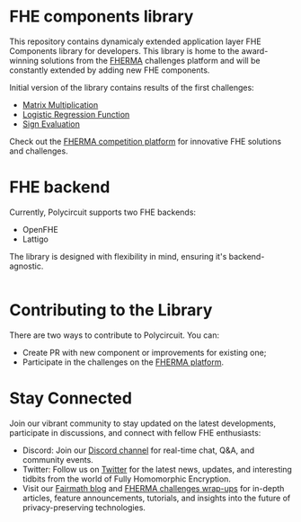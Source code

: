 # FHE components library

This repository contains dynamicaly extended application layer FHE Components library for developers.
This library is home to the award-winning solutions from the [FHERMA](https://fherma.io/) challenges platform and will be constantly extended by adding new FHE components.  

Initial version of the library contains results of the first challenges: 
- [Matrix Multiplication](https://fherma.io/challenges/652bf669485c878710fd020b/overview)
- [Logistic Regression Function](https://fherma.io/challenges/652bf648485c878710fd0208/overview)
- [Sign Evaluation](https://fherma.io/challenges/652bf668485c878710fd020a/overview)

 Check out the [FHERMA competition platform](https://fherma.io/) for innovative FHE solutions and challenges.

# FHE backend
Currently, Polycircuit supports two FHE backends:
* OpenFHE
* Lattigo

The library is designed with flexibility in mind, ensuring it's backend-agnostic. 

<picture>
  <source media="(prefers-color-scheme: dark)" srcset="https://github.com/fairmath/components/assets/20524659/374ed5f8-c5c9-4db8-bb38-bb1d8b76dad7">
  <source media="(prefers-color-scheme: light)" srcset="https://github.com/fairmath/components/assets/20524659/e72ba649-ecca-46c4-b621-f4b96db1def9">
  <img>
</picture>

# Contributing to the Library
There are two ways to contribute to Polycircuit. You can:
- Create PR with new component or improvements for existing one;
- Participate in the challenges on the [FHERMA platform](https://fherma.io/challenges).

# Stay Connected

Join our vibrant community to stay updated on the latest developments, participate in discussions, and connect with fellow FHE enthusiasts:

* Discord: Join our [Discord channel](https://discord.com/invite/NfhXwyr9M5) for real-time chat, Q&A, and community events.
* Twitter: Follow us on [Twitter](https://twitter.com/FairMath) for the latest news, updates, and interesting tidbits from the world of Fully Homomorphic Encryption.
* Visit our [Fairmath blog](https://fairmath.xyz/blog) and [FHERMA challenges wrap-ups](https://fherma.io/content) for in-depth articles, feature announcements, tutorials, and insights into the future of privacy-preserving technologies.
